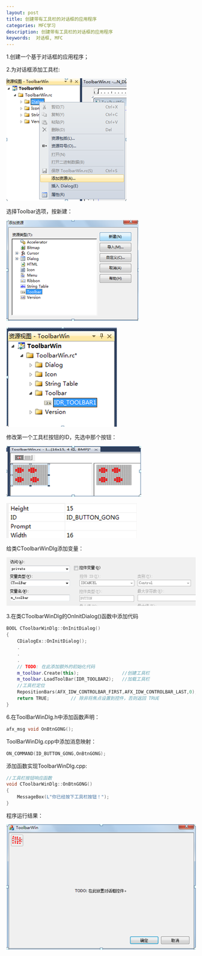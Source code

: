 ```yaml
---
layout: post 
title: 创建带有工具栏的对话框的应用程序
categories: MFC学习
description: 创建带有工具栏的对话框的应用程序
keywords:  对话框, MFC
---
```


1.创建一个基于对话框的应用程序；

2.为对话框添加工具栏:

![](/images/posts/MFC/59.png)

选择Toolbar选项，按新建：

![](/images/posts/MFC/60.png)

![](/images/posts/MFC/61.png)

修改第一个工具栏按钮的ID，先选中那个按钮：

![](/images/posts/MFC/62.png)

![](/images/posts/MFC/63.png)

给类CToolbarWinDlg添加变量：

![](/images/posts/MFC/64.png)

3.在类CToolbarWinDlg的OnInitDialog()函数中添加代码

```cpp
BOOL CToolbarWinDlg::OnInitDialog()
{
	CDialogEx::OnInitDialog();
	.
	.
	.
	// TODO: 在此添加额外的初始化代码
	m_toolbar.Create(this);                //创建工具栏
	m_toolbar.LoadToolBar(IDR_TOOLBAR2);   //加载工具栏
	//工具栏定位
	RepositionBars(AFX_IDW_CONTROLBAR_FIRST,AFX_IDW_CONTROLBAR_LAST,0);
	return TRUE;        // 除非将焦点设置到控件，否则返回 TRUE
}
```

6.在ToolBarWinDlg.h中添加函数声明：

```cpp
afx_msg void OnBtnGONG();
```

ToolBarWinDlg.cpp中添加消息映射：

```cpp
ON_COMMAND(ID_BUTTON_GONG,OnBtnGONG);
```
添加函数实现ToolbarWinDlg.cpp:

```cpp
//工具栏按钮响应函数
void CToolbarWinDlg::OnBtnGONG()
{
	MessageBox(L"你已经按下工具栏按钮！");
}
```

程序运行结果：

![](/images/posts/MFC/65.png)